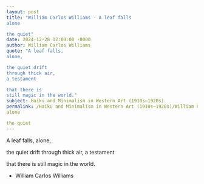 ```yaml
---
layout: post
title: "William Carlos Williams - A leaf falls
alone

the quiet"
date: 2024-12-28 12:00:00 -0000
author: William Carlos Williams
quote: "A leaf falls,
alone,

the quiet drift
through thick air,
a testament

that there is
still magic in the world."
subject: Haiku and Minimalism in Western Art (1910s–1920s)
permalink: /Haiku and Minimalism in Western Art (1910s–1920s)/William Carlos Williams/William Carlos Williams - A leaf falls
alone

the quiet
---
```


A leaf falls,
alone,

the quiet drift
through thick air,
a testament

that there is
still magic in the world.

- William Carlos Williams
